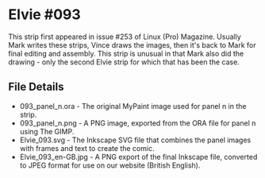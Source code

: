 Elvie #093
==========
This strip first appeared in issue #253 of Linux (Pro) Magazine. Usually Mark writes these strips, Vince draws the images, then
it's back to Mark for final editing and assembly. This strip is unusual in that Mark also did the drawing - only the second
Elvie strip for which that has been the case.


File Details
------------
* 093_panel_n.ora     - The original MyPaint image used for panel n in the strip.
* 093_panel_n.png     - A PNG image, exported from the ORA file for panel n using The GIMP.
* Elvie_093.svg       - The Inkscape SVG file that combines the panel images with frames and text to create the comic.
* Elvie_093_en-GB.jpg - A PNG export of the final Inkscape file, converted to JPEG format for use on our website (British English).

